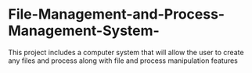 # File-Management-and-Process-Management-System-
This project includes a computer system that will allow the user to create any files and process along with file and process manipulation features
